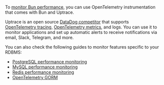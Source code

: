 To [monitor Bun performance](/guide/performance-monitoring.html), you can use OpenTelemetry
instrumentation that comes with Bun and Uptrace.

Uptrace is an open source [DataDog competitor](https://uptrace.dev/blog/datadog-competitors.html)
that supports [OpenTelemetry tracing](https://uptrace.dev/opentelemetry/distributed-tracing.html),
[OpenTelemetry metrics](https://uptrace.dev/opentelemetry/metrics.html), and logs. You can use it to
monitor applications and set up automatic alerts to receive notifications via email, Slack,
Telegram, and more.

You can also check the following guides to monitor features specific to your RDBMS:

- [PostgreSQL performance monitoring](https://uptrace.dev/opentelemetry/postgresql-monitoring.html)
- [MySQL performance monitoring](https://uptrace.dev/opentelemetry/mysql-monitoring.html)
- [Redis performance monitoring](https://uptrace.dev/opentelemetry/redis-monitoring.html)
- [OpenTelemetry GORM](https://uptrace.dev/opentelemetry/instrumentations/go-gorm.html)
